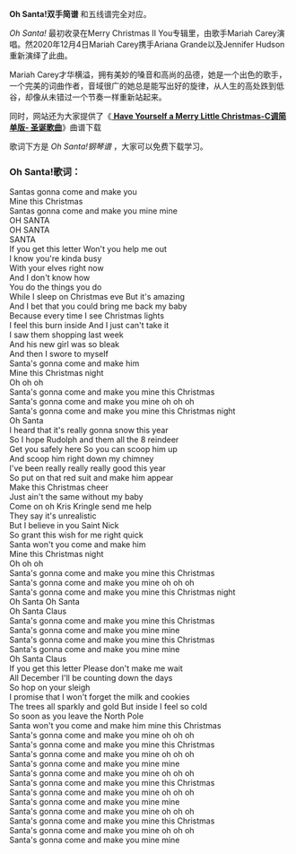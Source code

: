 

**Oh Santa!双手简谱** 和五线谱完全对应。

_Oh Santa!_ 最初收录在Merry Christmas II You专辑里，由歌手Mariah Carey演唱。然2020年12月4日Mariah
Carey携手Ariana Grande以及Jennifer Hudson重新演绎了此曲。

Mariah
Carey才华横溢，拥有美妙的嗓音和高尚的品德，她是一个出色的歌手，一个完美的词曲作者，音域很广的她总是能写出好的旋律，从人生的高处跌到低谷，却像从未错过一个节奏一样重新站起来。

同时，网站还为大家提供了《[ **Have Yourself a Merry Little Christmas-C调简单版-
圣诞歌曲**](Music-12382-Have-Yourself-a-Merry-Little-Christmas-C调简单版-圣诞歌曲.html
"Have Yourself a Merry Little Christmas-C调简单版-圣诞歌曲")》曲谱下载

歌词下方是 _Oh Santa!钢琴谱_ ，大家可以免费下载学习。

### Oh Santa!歌词：

Santas gonna come and make you  
Mine this Christmas  
Santas gonna come and make you mine mine  
OH SANTA  
OH SANTA  
SANTA  
If you get this letter Won't you help me out  
I know you're kinda busy  
With your elves right now  
And I don't know how  
You do the things you do  
While I sleep on Christmas eve But it's amazing  
And I bet that you could bring me back my baby  
Because every time I see Christmas lights  
I feel this burn inside And I just can't take it  
I saw them shopping last week  
And his new girl was so bleak  
And then I swore to myself  
Santa's gonna come and make him  
Mine this Christmas night  
Oh oh oh  
Santa's gonna come and make you mine this Christmas  
Santa's gonna come and make you mine oh oh oh  
Santa's gonna come and make you mine this Christmas night  
Oh Santa  
I heard that it's really gonna snow this year  
So I hope Rudolph and them all the 8 reindeer  
Get you safely here So you can scoop him up  
And scoop him right down my chimney  
I've been really really really good this year  
So put on that red suit and make him appear  
Make this Christmas cheer  
Just ain't the same without my baby  
Come on oh Kris Kringle send me help  
They say it's unrealistic  
But I believe in you Saint Nick  
So grant this wish for me right quick  
Santa won't you come and make him  
Mine this Christmas night  
Oh oh oh  
Santa's gonna come and make you mine this Christmas  
Santa's gonna come and make you mine oh oh oh  
Santa's gonna come and make you mine this Christmas night  
Oh Santa Oh Santa  
Oh Santa Claus  
Santa's gonna come and make you mine this Christmas  
Santa's gonna come and make you mine mine  
Santa's gonna come and make you mine this Christmas  
Santa's gonna come and make you mine mine  
Oh Santa Claus  
If you get this letter Please don't make me wait  
All December I'll be counting down the days  
So hop on your sleigh  
I promise that I won't forget the milk and cookies  
The trees all sparkly and gold But inside I feel so cold  
So soon as you leave the North Pole  
Santa won't you come and make him mine this Christmas  
Santa's gonna come and make you mine oh oh oh  
Santa's gonna come and make you mine this Christmas  
Santa's gonna come and make you mine oh oh oh  
Santa's gonna come and make you mine mine  
Santa's gonna come and make you mine oh oh oh  
Santa's gonna come and make you mine this Christmas  
Santa's gonna come and make you mine oh oh oh  
Santa's gonna come and make you mine mine  
Santa's gonna come and make you mine oh oh oh  
Santa's gonna come and make you mine this Christmas  
Santa's gonna come and make you mine oh oh oh  
Santa's gonna come and make you mine mine


